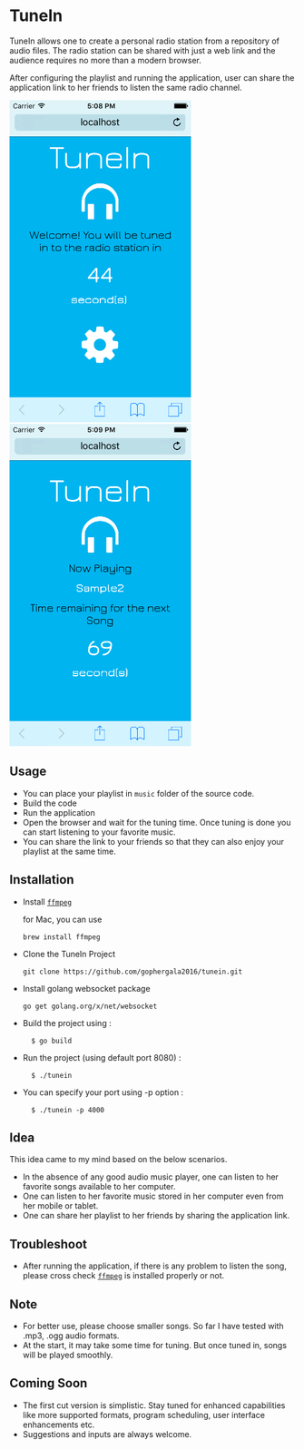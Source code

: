# **TuneIn**
TuneIn allows one to create a personal radio station from a repository of audio files. The radio station can be shared with just a web link and the audience requires no more than a modern browser.

After configuring the playlist and running the application, user can share the application link to her friends to listen the same radio channel.

![Tuning-image](https://github.com/gophergala2016/tunein/blob/master/screenshots/Tuning.png "Tuning")
![Playing-image](https://github.com/gophergala2016/tunein/blob/master/screenshots/Playing.png "Playing")


## Usage
- You can place your playlist in `music` folder of the source code.
- Build the code
- Run the application
- Open the browser and wait for the tuning time. Once tuning is done you can start listening to your favorite music.
- You can share the link to your friends so that they can also enjoy your playlist at the same time.


## Installation
- Install [`ffmpeg`](https://www.ffmpeg.org/)

  for Mac, you can use

  ```
  brew install ffmpeg
  ```
- Clone the TuneIn Project

  ```
  git clone https://github.com/gophergala2016/tunein.git
  ```
  
- Install golang websocket package

  ```
  go get golang.org/x/net/websocket
  ```
- Build the project using :

  ```
    $ go build
  ```
- Run the project (using default port 8080) :

  ```
    $ ./tunein
  ```
- You can specify your port using -p option :

  ```
    $ ./tunein -p 4000
  ```


## Idea
  This idea came to my mind based on the below scenarios.
  - In the absence of any good audio music player, one can listen to her favorite songs available to her computer.
  - One can listen to her favorite music stored in her computer even from her mobile or tablet.
  - One can share her playlist to her friends by sharing the application link.


## Troubleshoot
- After running the application, if there is any problem to listen the song, please cross check [`ffmpeg`](https://www.ffmpeg.org/) is installed properly or not.

## Note
- For better use, please choose smaller songs. So far I have tested with .mp3, .ogg audio formats.
- At the start, it may take some time for tuning. But once tuned in, songs will be played smoothly.

## Coming Soon
- The first cut version is simplistic. Stay tuned for enhanced capabilities like more supported formats, program scheduling, user interface enhancements etc.
- Suggestions and inputs are always welcome.
